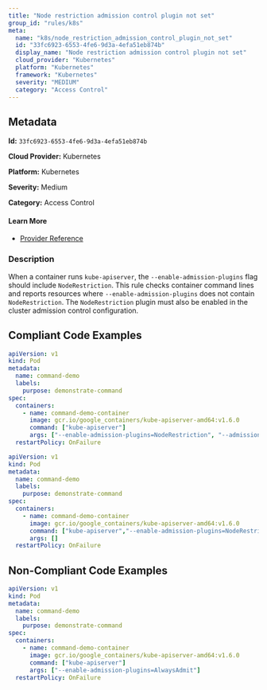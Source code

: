 ```yaml
---
title: "Node restriction admission control plugin not set"
group_id: "rules/k8s"
meta:
  name: "k8s/node_restriction_admission_control_plugin_not_set"
  id: "33fc6923-6553-4fe6-9d3a-4efa51eb874b"
  display_name: "Node restriction admission control plugin not set"
  cloud_provider: "Kubernetes"
  platform: "Kubernetes"
  framework: "Kubernetes"
  severity: "MEDIUM"
  category: "Access Control"
---
```

## Metadata

**Id:** `33fc6923-6553-4fe6-9d3a-4efa51eb874b`

**Cloud Provider:** Kubernetes

**Platform:** Kubernetes

**Severity:** Medium

**Category:** Access Control

#### Learn More

 - [Provider Reference](https://kubernetes.io/docs/reference/command-line-tools-reference/kube-apiserver/)

### Description

 When a container runs `kube-apiserver`, the `--enable-admission-plugins` flag should include `NodeRestriction`. This rule checks container command lines and reports resources where `--enable-admission-plugins` does not contain `NodeRestriction`. The `NodeRestriction` plugin must also be enabled in the cluster admission control configuration.


## Compliant Code Examples
```yaml
apiVersion: v1
kind: Pod
metadata:
  name: command-demo
  labels:
    purpose: demonstrate-command
spec:
  containers:
    - name: command-demo-container
      image: gcr.io/google_containers/kube-apiserver-amd64:v1.6.0
      command: ["kube-apiserver"]
      args: ["--enable-admission-plugins=NodeRestriction", "--admission-control-config-file=path/to/plugin/config/file.yaml"]
  restartPolicy: OnFailure

```

```yaml
apiVersion: v1
kind: Pod
metadata:
  name: command-demo
  labels:
    purpose: demonstrate-command
spec:
  containers:
    - name: command-demo-container
      image: gcr.io/google_containers/kube-apiserver-amd64:v1.6.0
      command: ["kube-apiserver","--enable-admission-plugins=NodeRestriction", "--admission-control-config-file=path/to/plugin/config/file.yaml"]
      args: []
  restartPolicy: OnFailure

```
## Non-Compliant Code Examples
```yaml
apiVersion: v1
kind: Pod
metadata:
  name: command-demo
  labels:
    purpose: demonstrate-command
spec:
  containers:
    - name: command-demo-container
      image: gcr.io/google_containers/kube-apiserver-amd64:v1.6.0
      command: ["kube-apiserver"]
      args: ["--enable-admission-plugins=AlwaysAdmit"]
  restartPolicy: OnFailure

```